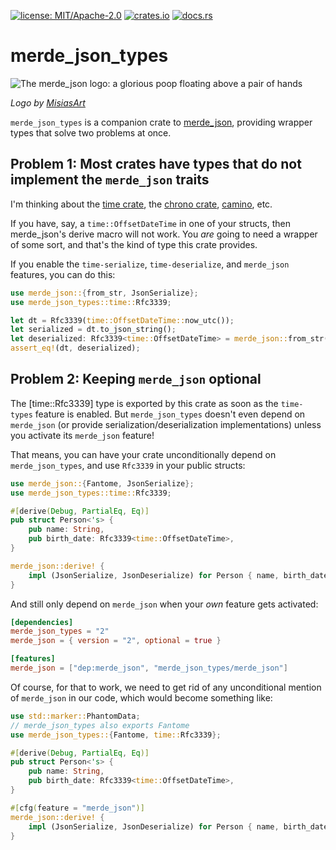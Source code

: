 [![license: MIT/Apache-2.0](https://img.shields.io/badge/license-MIT%2FApache--2.0-blue.svg)](LICENSE-MIT)
[![crates.io](https://img.shields.io/crates/v/merde_json_types.svg)](https://crates.io/crates/merde_json_types)
[![docs.rs](https://docs.rs/merde_json_types/badge.svg)](https://docs.rs/merde_json_types)

# merde_json_types

![The merde_json logo: a glorious poop floating above a pair of hands](https://github.com/user-attachments/assets/763d60e0-5101-48af-bc72-f96f516a5d0f)

_Logo by [MisiasArt](https://misiasart.carrd.co)_

`merde_json_types` is a companion crate to [merde_json](https://crates.io/crates/merde_json),
providing wrapper types that solve two problems at once.

## Problem 1: Most crates have types that do not implement the `merde_json` traits

I'm thinking about the [time crate](https://crates.io/crates/time), the [chrono crate](https://crates.io/crates/chrono), [camino](https://crates.io/crates/camino), etc.

If you have, say, a `time::OffsetDateTime` in one of your structs,
then merde_json's derive macro will not work. You _are_ going to need
a wrapper of some sort, and that's the kind of type this crate provides.

If you enable the `time-serialize`, `time-deserialize`, and `merde_json`
features, you can do this:

```rust
use merde_json::{from_str, JsonSerialize};
use merde_json_types::time::Rfc3339;

let dt = Rfc3339(time::OffsetDateTime::now_utc());
let serialized = dt.to_json_string();
let deserialized: Rfc3339<time::OffsetDateTime> = merde_json::from_str(&serialized).unwrap();
assert_eq!(dt, deserialized);
```

## Problem 2: Keeping `merde_json` optional

The [time::Rfc3339] type is exported by this crate as soon as the `time-types`
feature is enabled. But `merde_json_types` doesn't even depend on `merde_json`
(or provide serialization/deserialization implementations) unless you activate
its `merde_json` feature!

That means, you can have your crate unconditionally depend on `merde_json_types`,
and use `Rfc3339` in your public structs:

```rust
use merde_json::{Fantome, JsonSerialize};
use merde_json_types::time::Rfc3339;

#[derive(Debug, PartialEq, Eq)]
pub struct Person<'s> {
    pub name: String,
    pub birth_date: Rfc3339<time::OffsetDateTime>,
}

merde_json::derive! {
    impl (JsonSerialize, JsonDeserialize) for Person { name, birth_date }
}
```

And still only depend on `merde_json` when your _own_ feature gets activated:

```toml
[dependencies]
merde_json_types = "2"
merde_json = { version = "2", optional = true }

[features]
merde_json = ["dep:merde_json", "merde_json_types/merde_json"]
```

Of course, for that to work, we need to get rid of any unconditional mention of
`merde_json` in our code, which would become something like:

```rust
use std::marker::PhantomData;
// merde_json_types also exports Fantome
use merde_json_types::{Fantome, time::Rfc3339};

#[derive(Debug, PartialEq, Eq)]
pub struct Person<'s> {
    pub name: String,
    pub birth_date: Rfc3339<time::OffsetDateTime>,
}

#[cfg(feature = "merde_json")]
merde_json::derive! {
    impl (JsonSerialize, JsonDeserialize) for Person { name, birth_date }
}
```
